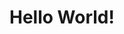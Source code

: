 <!DOCTYPE html>
<html>
<head>
<meta charset="utf-8"> 
<title>菜鸟教程(runoob.com)</title> 
<style>
body
{
	background-image:url('1.jpg');
}
</style>
</head>

<body>
<h1>Hello World!</h1>
</body>

</html>
